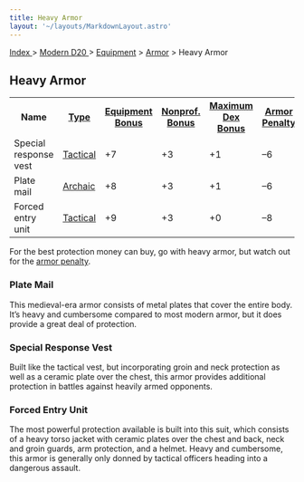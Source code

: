 ```yaml
---
title: Heavy Armor
layout: '~/layouts/MarkdownLayout.astro'
---
```


[ Index ](/) > [ Modern D20 ](/modern.d20.srd) > [Equipment](/modern.d20.srd/equipment) > [Armor](/modern.d20.srd/equipment/armor.general) > Heavy Armor

## Heavy Armor


<table> <tr><th> Name</th><th> <a href="/modern.d20.srd/equipment/armor.general">Type</a></th><th> <a href="/modern.d20.srd/equipment/armor.general">Equipment Bonus</a></th><th> <a href="/modern.d20.srd/equipment/armor.general">Nonprof. Bonus</a></th><th> <a href="/modern.d20.srd/equipment/armor.general">Maximum Dex Bonus</a></th><th> <a href="/modern.d20.srd/equipment/armor.general">Armor Penalty</a></th><th> <a href="/modern.d20.srd/equipment/armor.general">Speed (30 ft.)</a></th><th> <a href="/modern.d20.srd/equipment/armor.general">Weight</a></th><th> <a href="/modern.d20.srd/equipment/armor.general">Purchase DC</a></th><th> <a href="/modern.d20.srd/equipment/armor.general">Restriction</a></th> </tr> <tr><td> Special response vest</td><td> <a href="/modern.d20.srd/equipment/armor.general">Tactical</a></td> <td> +7</td><td> +3</td><td> +1</td><td> –6</td><td> 20</td><td> 15 lb.</td><td> 18</td><td> Lic (+1) </td></tr> <tr><td> Plate mail</td><td> <a href="/modern.d20.srd/equipment/armor.general">Archaic</a></td> <td> +8</td><td> +3</td><td> +1</td><td> –6</td><td> 20</td><td> 50 lb.</td><td> 23</td><td> — </td></tr> <tr><td> Forced entry unit</td><td> <a href="/modern.d20.srd/equipment/armor.general">Tactical</a></td> <td> +9</td><td> +3</td><td> +0</td><td> –8</td><td> 20</td><td> 20 lb.</td><td> 19</td><td> Lic (+1) </td></tr> </table>


For the best protection money can buy, go with heavy armor, but watch out for
the [armor penalty](/modern.d20.srd/equipment/armor.general).

### Plate Mail

This medieval-era armor consists of metal plates that cover the entire body.
It’s heavy and cumbersome compared to most modern armor, but it does provide a
great deal of protection.

### Special Response Vest

Built like the tactical vest, but incorporating groin and neck protection as
well as a ceramic plate over the chest, this armor provides additional
protection in battles against heavily armed opponents.

### Forced Entry Unit

The most powerful protection available is built into this suit, which consists
of a heavy torso jacket with ceramic plates over the chest and back, neck and
groin guards, arm protection, and a helmet. Heavy and cumbersome, this armor
is generally only donned by tactical officers heading into a dangerous
assault.

